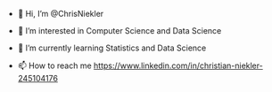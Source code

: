 - 👋 Hi, I’m @ChrisNiekler
- 👀 I’m interested in Computer Science and Data Science
- 🌱 I’m currently learning Statistics and Data Science

- 📫 How to reach me https://www.linkedin.com/in/christian-niekler-245104176

<!---
ChrisNiekler/ChrisNiekler is a ✨ special ✨ repository because its `README.md` (this file) appears on your GitHub profile.
You can click the Preview link to take a look at your changes.
--->
